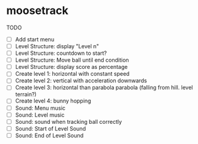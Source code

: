moosetrack
==========

TODO

- [ ] Add start menu
- [ ] Level Structure: display "Level n"
- [ ] Level Structure: countdown to start?
- [ ] Level Structure: Move ball until end condition
- [ ] Level Structure: display score as percentage
- [ ] Create level 1: horizontal with constant speed
- [ ] Create level 2: vertical with acceleration downwards
- [ ] Create level 3: horizontal than parabola parabola (falling from hill. level terrain?)
- [ ] Create level 4: bunny hopping
- [ ] Sound: Menu music
- [ ] Sound: Level music
- [ ] Sound: sound when tracking ball correctly
- [ ] Sound: Start of Level Sound
- [ ] Sound: End of Level Sound
